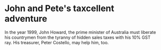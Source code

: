 John and Pete's taxcellent adventure
====================================

In the year 1999, John Howard, the prime minister of Australia must liberate his 
countrymen from the tyranny of hidden sales taxes with his 10% GST ray. His treasurer,
Peter Costello, may help him, too.


